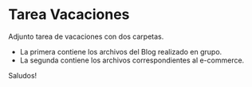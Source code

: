 # Tarea Vacaciones

Adjunto tarea de vacaciones con dos carpetas.

- La primera contiene los archivos del Blog realizado en grupo.
- La segunda contiene los archivos correspondientes al e-commerce.

Saludos!
